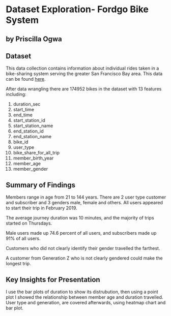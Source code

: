 # Dataset Exploration- Fordgo Bike System
## by Priscilla Ogwa


## Dataset

This data collection contains information about individual rides taken in a bike-sharing system serving the greater San Francisco Bay area. This data can be found [here](https://www.google.com/url?q=https://video.udacity-data.com/topher/2020/October/5f91cf38_201902-fordgobike-tripdata/201902-fordgobike-tripdata.csv&sa=D&source=editors&ust=1659381788715592&usg=AOvVaw1Rb_cb8_sZilDL5WO_RJTV).

After data wrangling there are 174952 bikes in the dataset with 13 features including: 
1. duration_sec
2. start_time
3. end_time
4. start_station_id
5. start_station_name
6. end_station_id
7. end_station_name
8. bike_id
9. user_type
10. bike_share_for_all_trip
11. member_birth_year
12. member_age
13. member_gender


## Summary of Findings

Members range in age from 21 to 144 years. There are 2 user type customer and subscriber and 3 genders male, female and others. All users appeared to start their trip in February 2019.

The average journey duration was 10 minutes, and the majority of trips started on Thursdays.

Male users made up 74.6 percent of all users, and subscribers made up 91% of all users.

Customers who did not clearly identify their gender travelled the farthest.

A customer from Generation Z who is not clearly gendered could make the longest trip.

## Key Insights for Presentation

I use the bar plots of duration to show its distrubution, then using a point plot I showed the relationship between member age and duration travelled. User type and generation, are covered afterwards, using heatmap chart and bar plot. 
